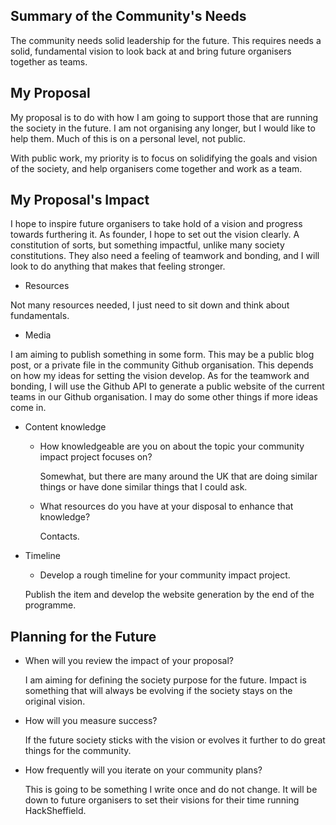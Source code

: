 ## Summary of the Community's Needs

The community needs solid leadership for the future. 
This requires needs a solid, fundamental vision to look back at and bring future organisers together as teams.

## My Proposal

My proposal is to do with how I am going to support those that are running the society in the future. I am not organising any longer, but I would like to help them. Much of this is on a personal level, not public.

With public work, my priority is to focus on solidifying the goals and vision of the society, and help organisers come together and work as a team.

## My Proposal's Impact

I hope to inspire future organisers to take hold of a vision and progress towards furthering it. As founder, I hope to set out the vision clearly. A constitution of sorts, but something impactful, unlike many society constitutions.
They also need a feeling of teamwork and bonding, and I will look to do anything that makes that feeling stronger.
- Resources

Not many resources needed, I just need to sit down and think about fundamentals.
- Media

I am aiming to publish something in some form. This may be a public blog post, or a private file in the community Github organisation. This depends on how my ideas for setting the vision develop.
As for the teamwork and bonding, I will use the Github API to generate a public website of the current teams in our Github organisation.
I may do some other things if more ideas come in.
- Content knowledge
  - How knowledgeable are you on about the topic your community impact project focuses on?
  
    Somewhat, but there are many around the UK that are doing similar things or have done similar things that I could ask.
  - What resources do you have at your disposal to enhance that knowledge?
  
    Contacts.
- Timeline
  - Develop a rough timeline for your community impact project.
  
  Publish the item and develop the website generation by the end of the programme.

## Planning for the Future

- When will you review the impact of your proposal?

  I am aiming for defining the society purpose for the future. Impact is something that will always be evolving if the society stays on the original vision.
- How will you measure success?

  If the future society sticks with the vision or evolves it further to do great things for the community.
- How frequently will you iterate on your community plans?

  This is going to be something I write once and do not change. It will be down to future organisers to set their visions for their time running HackSheffield.
